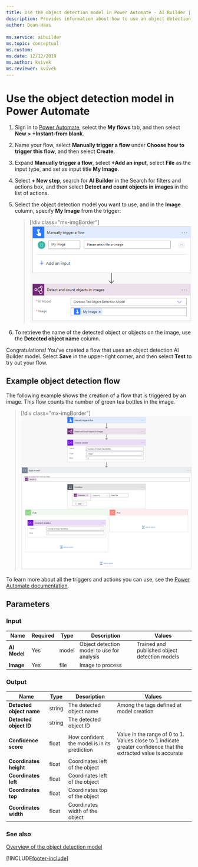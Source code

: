 ```yaml
---
title: Use the object detection model in Power Automate - AI Builder | Microsoft Docs
description: Provides information about how to use an object detection model in Power Automate
author: Dean-Haas

ms.service: aibuilder
ms.topic: conceptual
ms.custom: 
ms.date: 12/12/2019
ms.author: kvivek
ms.reviewer: kvivek
---
```


# Use the object detection model in Power Automate


1. Sign in to [Power Automate](https://flow.microsoft.com/), select the **My flows** tab, and then select **New > +Instant-from blank**.
1. Name your flow, select **Manually trigger a flow** under **Choose how to trigger this flow**, and then select **Create**.
1. Expand **Manually trigger a flow**, select **+Add an input**, select **File** as the input type, and set as input title **My Image**.
1.	Select **+ New step**, search for **AI Builder** in the Search for filters and actions box, and then select **Detect and count objects in images** in the list of actions.
1.	Select the object detection model you want to use, and in the **Image** column, specify **My Image** from the trigger:

    > [!div class="mx-imgBorder"]
    > ![Specify my image](media/flow-my-image-2.png "Specify my image")

1.	To retrieve the name of the detected object or objects on the image, use the **Detected object name** column.

Congratulations! You've created a flow that uses an object detection AI Builder model. Select **Save** in the upper-right corner, and then select **Test** to try out your flow.


## Example object detection flow


The following example shows the creation of a flow that is triggered by an image. This flow counts the number of green tea bottles in the image.

> [!div class="mx-imgBorder"]
> ![Green tea object detection flow example](media/green-tea-example-2.png "Example of an object detection flow")

To learn more about all the triggers and actions you can use, see the [Power Automate documentation](/flow/getting-started).

## Parameters
### Input
|Name |Required |Type |Description |Values |
|---------|---------|---------|---------|---------|
|**AI Model** |Yes |model |Object detection model to use for analysis|Trained and published object detection models |
|**Image** |Yes |file |Image to process| |


### Output
|Name |Type |Description |Values |
|---------|---------|---------|---------|
|**Detected object name** |string |The detected object name|Among the tags defined at model creation |
|**Detected object ID** |string |The detected object ID| |
|**Confidence score** |float |How confident the model is in its prediction |Value in the range of 0 to 1. Values close to 1 indicate greater confidence that the extracted value is accurate |
|**Coordinates height** |float |Coordinates left of the object| |
|**Coordinates left** |float |Coordinates left of the object| |
|**Coordinates top** |float |Coordinates top of the object| |
|**Coordinates width** |float |Coordinates width of the object| |


### See also

[Overview of the object detection model](object-detection-overview.md)


[!INCLUDE[footer-include](includes/footer-banner.md)]